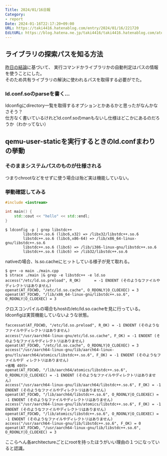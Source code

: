 ```yaml
---
Title: 2024/01/16日報
Category:
- report
Date: 2024-01-16T22:17:20+09:00
URL: https://taki4416.hatenablog.com/entry/2024/01/16/221720
EditURL: https://blog.hatena.ne.jp/taki4416/taki4416.hatenablog.com/atom/entry/6801883189075613618
---
```


## ライブラリの探索パスを知る方法

[昨日の結論](https://taki4416.hatenablog.com/entry/2024/01/15/235241)に基づいて、
実行コマンドかライブラリかの自動判定はパスの情報を使うことにした。  
そのため共有ライブラリの解決に使われるパスを取得する必要がでた。

### ld.conf.soのparseを書く…

ldconfigにdirectory一覧を取得するオプションとかあるかと思ったがなんかなさそう？  
仕方なく書いているけれどld.conf.soのmanもないし仕様はどこかにあるのだろうか（わかってない）


## qemu-user-staticを実行するときのld.confまわりの挙動

### そのままシステムパスのものが仕様される

つまりchrootなどをせずに使う場合は殆ど実は機能していない。  

### 挙動確認してみる

```cpp:main.cpp
#include <iostream>

int main() {
    std::cout << "hello" << std::endl;
}
```
```
$ ldconfig -p | grep libstdc++
        libstdc++.so.6 (libc6,x32) => /libx32/libstdc++.so.6
        libstdc++.so.6 (libc6,x86-64) => /lib/x86_64-linux-gnu/libstdc++.so.6
        libstdc++.so.6 (libc6) => /lib/i386-linux-gnu/libstdc++.so.6
        libstdc++.so.6 (libc6) => /lib32/libstdc++.so.6
```

nativeの場合、ls.so.cacheにヒットしている様子が見て取れる。  
```
$ g++ -o main ./main.cpp
$ strace ./main |& grep -e libstdc++ -e ld.so
access("/etc/ld.so.preload", R_OK)      = -1 ENOENT (そのようなファイルやディレクトリはありません)
openat(AT_FDCWD, "/etc/ld.so.cache", O_RDONLY|O_CLOEXEC) = 3
openat(AT_FDCWD, "/lib/x86_64-linux-gnu/libstdc++.so.6", O_RDONLY|O_CLOEXEC) = 3
```

クロスコンパイルの場合もhostの/etc/ld.so.cacheを見に行っている。  
ldconfigは実質機能していないような状態。
```
faccessat(AT_FDCWD, "/etc/ld.so.preload", R_OK) = -1 ENOENT (そのようなファイルやディレクトリはありません)
access("/usr/aarch64-linux-gnu/etc/ld.so.cache", F_OK) = -1 ENOENT (そのようなファイルやディレクトリはありません)
openat(AT_FDCWD, "/etc/ld.so.cache", O_RDONLY|O_CLOEXEC) = 3
access("/usr/aarch64-linux-gnu/lib/aarch64-linux-gnu/tls/aarch64/atomics/libstdc++.so.6", F_OK) = -1 ENOENT (そのようなファイルやデ ィレクトリはありません)
<省略 40行>
openat(AT_FDCWD, "/lib/aarch64/atomics/libstdc++.so.6", O_RDONLY|O_CLOEXEC) = -1 ENOENT (そのようなファイルやディレクトリはありませ ん)
access("/usr/aarch64-linux-gnu/lib/aarch64/libstdc++.so.6", F_OK) = -1 ENOENT (そのようなファイルやディレクトリはありません)
openat(AT_FDCWD, "/lib/aarch64/libstdc++.so.6", O_RDONLY|O_CLOEXEC) = -1 ENOENT (そのようなファイルやディレクトリはありません)
access("/usr/aarch64-linux-gnu/lib/atomics/libstdc++.so.6", F_OK) = -1 ENOENT (そのようなファイルやディレクトリはありません)
openat(AT_FDCWD, "/lib/atomics/libstdc++.so.6", O_RDONLY|O_CLOEXEC) = -1 ENOENT (そのようなファイルやディレクトリはありません)
access("/usr/aarch64-linux-gnu/lib/libstdc++.so.6", F_OK) = 0
openat(AT_FDCWD, "/usr/aarch64-linux-gnu/lib/libstdc++.so.6", O_RDONLY|O_CLOEXEC) = 3
```

ここらへん各architectureごとにrootを持ったほうがいい理由の１つになっていると認識。  
